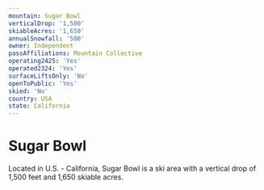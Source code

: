 ```yaml
---
mountain: Sugar Bowl
verticalDrop: '1,500'
skiableAcres: '1,650'
annualSnowfall: '500'
owner: Independent
passAffiliations: Mountain Collective
operating2425: 'Yes'
operated2324: 'Yes'
surfaceLiftsOnly: 'No'
openToPublic: 'Yes'
skied: 'No'
country: USA
state: California
---
```


# Sugar Bowl

Located in U.S. - California, Sugar Bowl is a ski area with a vertical drop of 1,500 feet and 1,650 skiable acres.
